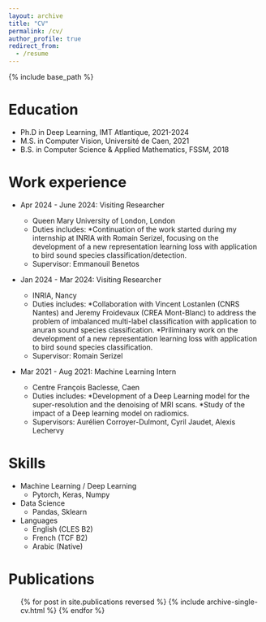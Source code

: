 ```yaml
---
layout: archive
title: "CV"
permalink: /cv/
author_profile: true
redirect_from:
  - /resume
---
```


{% include base_path %}

Education
======
* Ph.D in Deep Learning, IMT Atlantique, 2021-2024
* M.S. in Computer Vision, Université de Caen, 2021
* B.S. in Computer Science & Applied Mathematics, FSSM, 2018

Work experience
======
* Apr 2024 - June 2024: Visiting Researcher
  * Queen Mary University of London, London
  * Duties includes:
    *Continuation of the work started during my internship at INRIA with Romain Serizel, focusing on the development of a new representation learning loss with application to bird sound species classification/detection.
  * Supervisor: Emmanouil Benetos

* Jan 2024 - Mar 2024: Visiting Researcher
  * INRIA, Nancy
  * Duties includes:
    *Collaboration with Vincent Lostanlen (CNRS Nantes) and Jeremy Froidevaux (CREA Mont-Blanc) to address the problem of imbalanced multi-label classification with application to anuran sound species classification.
    *Priliminary work on the development of a new representation learning loss with application to bird sound species classification.
  * Supervisor: Romain Serizel

* Mar 2021 - Aug 2021: Machine Learning Intern
  * Centre François Baclesse, Caen
  * Duties includes:
    *Development of a Deep Learning model for the super-resolution and the denoising of MRI scans.
    *Study of the impact of a Deep learning model on radiomics.
  * Supervisors: Aurélien Corroyer-Dulmont, Cyril Jaudet, Alexis Lechervy
  
Skills
======
* Machine Learning / Deep Learning
  * Pytorch, Keras, Numpy
* Data Science
  * Pandas, Sklearn
* Languages
  * English (CLES B2)
  * French (TCF B2)
  * Arabic (Native)

Publications
======
  <ul>{% for post in site.publications reversed %}
    {% include archive-single-cv.html %}
  {% endfor %}</ul>
  
<!-- Talks
======
  <ul>{% for post in site.talks reversed %}
    {% include archive-single-talk-cv.html  %}
  {% endfor %}</ul>
  
Teaching
======
  <ul>{% for post in site.teaching reversed %}
    {% include archive-single-cv.html %}
  {% endfor %}</ul>
  
Service and leadership
======
* Currently signed in to 43 different slack teams -->
